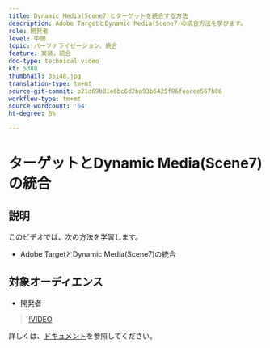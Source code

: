 ```yaml
---
title: Dynamic Media(Scene7)とターゲットを統合する方法
description: Adobe TargetとDynamic Media(Scene7)の統合方法を学びます。
role: 開発者
level: 中間
topic: パーソナライゼーション、統合
feature: 実装，統合
doc-type: technical video
kt: 5388
thumbnail: 35148.jpg
translation-type: tm+mt
source-git-commit: b21d69b01e6bc6d2ba93b6425f86feacee567b06
workflow-type: tm+mt
source-wordcount: '64'
ht-degree: 6%

---
```



# ターゲットとDynamic Media(Scene7)の統合

## 説明

このビデオでは、次の方法を学習します。

* Adobe TargetとDynamic Media(Scene7)の統合

## 対象オーディエンス

* 開発者

>[!VIDEO](https://video.tv.adobe.com/v/35148/?quality=12)

詳しくは、[ドキュメント](https://docs.adobe.com/content/help/en/target/using/administer/scene7-settings.html)を参照してください。
